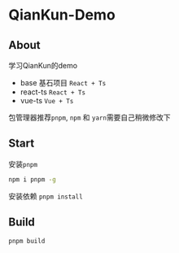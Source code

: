 # QianKun-Demo

## About

学习QianKun的demo

- base 基石项目 `React + Ts`
- react-ts `React + Ts`
- vue-ts `Vue + Ts`

包管理器推荐`pnpm`, `npm` 和 `yarn`需要自己稍微修改下

## Start

安装`pnpm`

```bash
npm i pnpm -g
```

安装依赖
`pnpm install`

## Build

```bash
pnpm build
```

